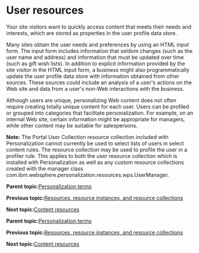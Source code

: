 # User resources 

Your site visitors want to quickly access content that meets their needs and interests, which are stored as properties in the user profile data store.

Many sites obtain the user needs and preferences by using an HTML input form. The input form includes information that seldom changes \(such as the user name and address\) and information that must be updated over time \(such as gift wish lists\). In addition to explicit information provided by the site visitor in the HTML input form, a business might also programmatically update the user profile data store with information obtained from other sources. These sources could include an analysis of a user's actions on the Web site and data from a user's non-Web interactions with the business.

Although users are unique, personalizing Web content does not often require creating totally unique content for each user. Users can be profiled or grouped into categories that facilitate personalization. For example, on an internal Web site, certain information might be appropriate for managers, while other content may be suitable for salespersons.

**Note:** The Portal User Collection resource collection included with Personalization cannot currently be used to select lists of users in select content rules. The resource collection may be used to profile the user in a profiler rule. This applies to both the user resource collection which is installed with Personalization as well as any custom resource collections created with the manager class com.ibm.websphere.personalization.resources.wps.UserManager.

**Parent topic:**[Personalization terms ](../pzn/pzn_concepts.md)

**Previous topic:**[Resources, resource instances, and resource collections](../pzn/pzn_resources.md)

**Next topic:**[Content resources ](../pzn/pzn_content_resources.md)

**Parent topic:**[Personalization terms ](../pzn/pzn_concepts.md)

**Previous topic:**[Resources, resource instances, and resource collections](../pzn/pzn_resources.md)

**Next topic:**[Content resources ](../pzn/pzn_content_resources.md)

